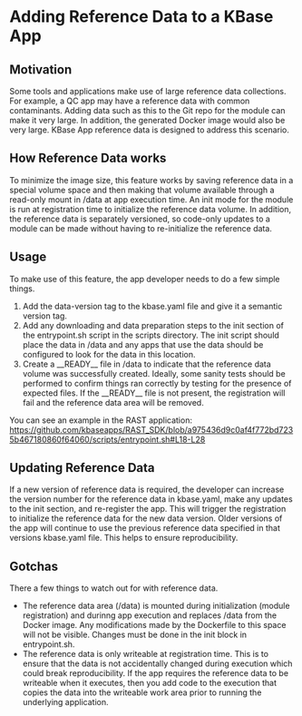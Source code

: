 # Adding Reference Data to a KBase App

## Motivation

Some tools and applications make use of large reference data collections.  For
example, a QC app may have a reference data with common contaminants.  Adding
data such as this to the Git repo for the module can make it very large.
In addition, the generated Docker image would also be very large.  KBase App
reference data is designed to address this scenario.

## How Reference Data works

To minimize the image size, this feature works by saving reference data in a
special volume space and then making that volume available through a read-only
mount in /data at app execution time.  An init mode for the module is run at registration
time to initialize the reference data volume.  In addition, the reference data
is separately versioned, so code-only updates to a module can be made without
having to re-initialize the reference data.  

## Usage

To make use of this feature, the app developer needs to do a few simple things.

1. Add the data-version tag to the kbase.yaml file and give it a semantic version
tag.
2. Add any downloading and data preparation steps to the init section of the
entrypoint.sh script in the scripts directory.  The init script should place the data in
/data and any apps that use the data should be configured to look for the data
in this location.
3. Create a \_\_READY\_\_ file in /data to indicate that the reference data volume
was successfully created.  Ideally, some sanity tests should be performed to confirm
things ran correctly by testing for the presence of expected files.  If the
\_\_READY\_\_ file is not present, the registration will fail and the reference data
area will be removed.

You can see an example in the RAST application:
https://github.com/kbaseapps/RAST_SDK/blob/a975436d9c0af4f772bd7235b467180860f64060/scripts/entrypoint.sh#L18-L28


## Updating Reference Data
If a new version of reference data is required, the
developer can increase the version number for the reference data in kbase.yaml, make any updates to the init section, and re-register
the app.  This will trigger the registration to initialize the reference data
for the new data version.  Older versions of the app will continue to use the previous
reference data specified in that versions kbase.yaml file.  This helps to ensure reproducibility.

## Gotchas

There a few things to watch out for with reference data.

* The reference data area (/data) is mounted during initialization (module registration) and durinng app execution and replaces /data from the Docker image.  Any modifications made by the
Dockerfile to this space will not be visible.  Changes must be done in the init block in entrypoint.sh.
* The reference data is only writeable at registration time.  This is to ensure that the data is not accidentally
changed during execution which could break reproducibility.  If the app requires the reference data to be writeable when it executes,
then you add code to the execution that copies the data into the writeable work area prior to running the underlying application.
